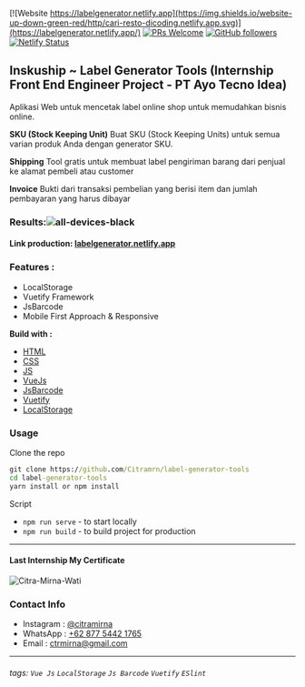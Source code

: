 [![Website https://labelgenerator.netlify.app](https://img.shields.io/website-up-down-green-red/http/cari-resto-dicoding.netlify.app.svg)](https://labelgenerator.netlify.app/) [![PRs Welcome](https://img.shields.io/badge/PRs-welcome-brightgreen.svg?style=flat-square)](http://makeapullrequest.com) [![GitHub followers](https://img.shields.io/github/followers/utrodus.svg?style=social&label=Follow&maxAge=2592000)](https://github.com/Citramrn?tab=followers)  [![Netlify Status](https://api.netlify.com/api/v1/badges/96a39bea-1725-42e8-8352-68e01209ab37/deploy-status)](https://app.netlify.com/sites/labelgenerator/deploys)

## Inskuship ~ Label Generator Tools (Internship Front End Engineer Project - PT Ayo Tecno Idea)
Aplikasi Web untuk mencetak label online shop untuk memudahkan bisnis
online.

**SKU (Stock Keeping Unit)**
Buat SKU (Stock Keeping Units) untuk semua varian produk Anda dengan generator SKU.

**Shipping**
Tool gratis untuk membuat label pengiriman bаrаng dari реnjuаl kе alamat реmbеlі atau customer

**Invoice**
Bukti dari transaksi pembelian yang berisi item dan jumlah pembayaran yang harus dibayar

### Results:![all-devices-black](https://i.ibb.co/KGHLzMx/all-devices-black.png)

#### Link production: [labelgenerator.netlify.app](https://labelgenerator.netlify.app/ "https://labelgenerator.netlify.app")

### Features : 
- LocalStorage
- Vuetify Framework
- JsBarcode
- Mobile First Approach & Responsive

**Build with :**
- [HTML](https://www.w3schools.com/html/)
- [CSS](https://www.w3schools.com/css/)
- [JS](https://www.javascript.com/)
- [VueJs](https://vuejs.org/)
- [JsBarcode](https://lindell.me/JsBarcode/)
- [Vuetify](https://vuetifyjs.com/en/)
- [LocalStorage](https://developer.mozilla.org/en-US/docs/Web/API/Window/localStorage)

### Usage

Clone the repo

```cmd
git clone https://github.com/Citramrn/label-generator-tools
cd label-generator-tools
yarn install or npm install
```

Script
- `npm run serve` - to start locally
- `npm run build` - to build project for production

---

#### Last Internship My Certificate
![Citra-Mirna-Wati](https://i.ibb.co/Y0BktnV/Citra-Mirna-Wati.png)

### Contact Info

- Instagram : [@citramirna](https://www.instagram.com/citramirna)
- WhatsApp : [+62 877 5442 1765](https://wa.me/6287754421765)
- Email : [ctrmirna@gmail.com](mailto:ctrmirna@gmail.com)

---
###### tags: `Vue Js` `LocalStorage` `Js Barcode` `Vuetify` `ESlint` 